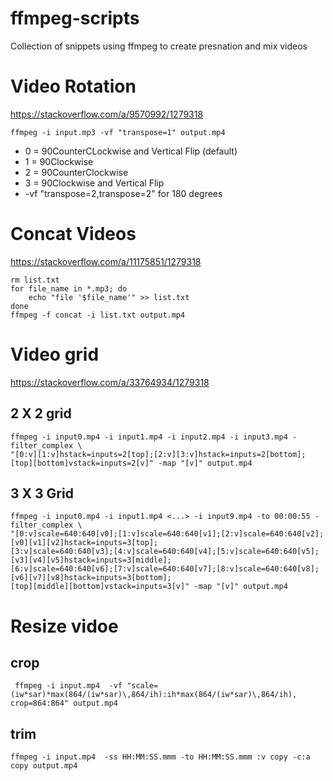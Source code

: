 # ffmpeg-scripts

Collection of snippets using ffmpeg to create presnation and mix videos

# Video Rotation

https://stackoverflow.com/a/9570992/1279318

    ffmpeg -i input.mp3 -vf "transpose=1" output.mp4

* 0 = 90CounterCLockwise and Vertical Flip (default)
* 1 = 90Clockwise
* 2 = 90CounterClockwise
* 3 = 90Clockwise and Vertical Flip
* -vf "transpose=2,transpose=2" for 180 degrees

# Concat Videos

https://stackoverflow.com/a/11175851/1279318

    rm list.txt
    for file_name in *.mp3; do
        echo "file '$file_name'" >> list.txt
    done
    ffmpeg -f concat -i list.txt output.mp4
    
# Video grid

https://stackoverflow.com/a/33764934/1279318

## 2 X 2 grid
    ffmpeg -i input0.mp4 -i input1.mp4 -i input2.mp4 -i input3.mp4 -filter_complex \
    "[0:v][1:v]hstack=inputs=2[top];[2:v][3:v]hstack=inputs=2[bottom];
    [top][bottom]vstack=inputs=2[v]" -map "[v]" output.mp4
    
## 3 X 3 Grid
    ffmpeg -i input0.mp4 -i input1.mp4 <...> -i input9.mp4 -to 00:00:55 -filter_complex \
    "[0:v]scale=640:640[v0];[1:v]scale=640:640[v1];[2:v]scale=640:640[v2];[v0][v1][v2]hstack=inputs=3[top];
    [3:v]scale=640:640[v3];[4:v]scale=640:640[v4];[5:v]scale=640:640[v5];[v3][v4][v5]hstack=inputs=3[middle];
    [6:v]scale=640:640[v6];[7:v]scale=640:640[v7];[8:v]scale=640:640[v8];[v6][v7][v8]hstack=inputs=3[bottom];
    [top][middle][bottom]vstack=inputs=3[v]" -map "[v]" output.mp4
    
# Resize vidoe 

## crop

     ffmpeg -i input.mp4  -vf "scale=(iw*sar)*max(864/(iw*sar)\,864/ih):ih*max(864/(iw*sar)\,864/ih), crop=864:864" output.mp4
     
## trim

    ffmpeg -i input.mp4  -ss HH:MM:SS.mmm -to HH:MM:SS.mmm :v copy -c:a copy output.mp4
